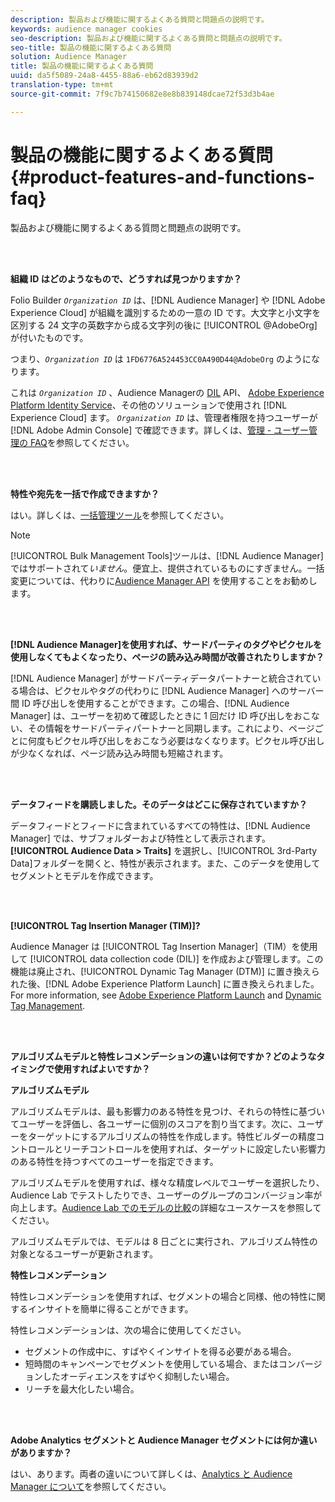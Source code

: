 ```yaml
---
description: 製品および機能に関するよくある質問と問題点の説明です。
keywords: audience manager cookies
seo-description: 製品および機能に関するよくある質問と問題点の説明です。
seo-title: 製品の機能に関するよくある質問
solution: Audience Manager
title: 製品の機能に関するよくある質問
uuid: da5f5089-24a8-4455-88a6-eb62d83939d2
translation-type: tm+mt
source-git-commit: 7f9c7b74150682e8e8b839148dcae72f53d3b4ae

---
```



# 製品の機能に関するよくある質問{#product-features-and-functions-faq}

製品および機能に関するよくある質問と問題点の説明です。

<br> 

<!-- 

faq_features_functions.xml

 -->

**組織 ID はどのようなもので、どうすれば見つかりますか？**

Folio Builder *`Organization ID`* は、[!DNL Audience Manager] や [!DNL Adobe Experience Cloud] が組織を識別するための一意の ID です。大文字と小文字を区別する 24 文字の英数字から成る文字列の後に [!UICONTROL @AdobeOrg] が付いたものです。

つまり、*`Organization ID`* は `1FD6776A524453CC0A490D44@AdobeOrg` のようになります。

これは *`Organization ID`* 、Audience Managerの [DIL](../dil/dil-overview.md) API、 [Adobe Experience Platform Identity Service](https://marketing.adobe.com/resources/help/en_US/mcvid/)、その他のソリューションで使用され [!DNL Experience Cloud] ます。 *`Organization ID`* は、管理者権限を持つユーザーが [!DNL Adobe Admin Console] で確認できます。詳しくは、[管理 - ユーザー管理の FAQ](https://marketing.adobe.com/resources/help/en_US/mcloud/admin_getting_started.html)を参照してください。

<br> 

**特性や宛先を一括で作成できますか？**

はい。詳しくは、[一括管理ツール](../reference/bulk-management-tools/bulk-management-intro.md)を参照してください。

>[!NOTE]
>
>[!UICONTROL Bulk Management Tools]ツールは、[!DNL Audience Manager] ではサポートされて&#x200B;*いません*。便宜上、提供されているものにすぎません。一括変更については、代わりに[Audience Manager API](../api/api.md) を使用することをお勧めします。

<br> 

**[!DNL Audience Manager]を使用すれば、サードパーティのタグやピクセルを使用しなくてもよくなったり、ページの読み込み時間が改善されたりしますか？**

[!DNL Audience Manager] がサードパーティデータパートナーと統合されている場合は、ピクセルやタグの代わりに [!DNL Audience Manager] へのサーバー間 ID 呼び出しを使用することができます。この場合、[!DNL Audience Manager] は、ユーザーを初めて確認したときに 1 回だけ ID 呼び出しをおこない、その情報をサードパーティパートナーと同期します。これにより、ページごとに何度もピクセル呼び出しをおこなう必要はなくなります。ピクセル呼び出しが少なくなれば、ページ読み込み時間も短縮されます。

<br> 

**データフィードを購読しました。そのデータはどこに保存されていますか？**

データフィードとフィードに含まれているすべての特性は、[!DNL Audience Manager] では、サブフォルダーおよび特性として表示されます。**[!UICONTROL Audience Data > Traits]** を選択し、[!UICONTROL 3rd-Party Data]フォルダーを開くと、特性が表示されます。また、このデータを使用してセグメントとモデルを作成できます。

<br> 

**[!UICONTROL Tag Insertion Manager (TIM)]?**

Audience Manager は [!UICONTROL Tag Insertion Manager]（TIM）を使用して [!UICONTROL data collection code (DIL)] を作成および管理します。この機能は廃止され、[!UICONTROL Dynamic Tag Manager (DTM)] に置き換えられた後、[!DNL Adobe Experience Platform Launch] に置き換えられました。For more information, see [Adobe Experience Platform Launch](https://docs.adobelaunch.com/) and [Dynamic Tag Management](https://marketing.adobe.com/resources/help/en_US/dtm/).

<br> 

**アルゴリズムモデルと特性レコメンデーションの違いは何ですか？どのようなタイミングで使用すればよいですか？**

**アルゴリズムモデル**

アルゴリズムモデルは、最も影響力のある特性を見つけ、それらの特性に基づいてユーザーを評価し、各ユーザーに個別のスコアを割り当てます。次に、ユーザーをターゲットにするアルゴリズムの特性を作成します。特性ビルダーの精度コントロールとリーチコントロールを使用すれば、ターゲットに設定したい影響力のある特性を持つすべてのユーザーを指定できます。

アルゴリズムモデルを使用すれば、様々な精度レベルでユーザーを選択したり、Audience Lab でテストしたりでき、ユーザーのグループのコンバージョン率が向上します。[Audience Lab でのモデルの比較](../features/audience-lab/audience-lab-use-cases.md#compare-models)の詳細なユースケースを参照してください。

アルゴリズムモデルでは、モデルは 8 日ごとに実行され、アルゴリズム特性の対象となるユーザーが更新されます。

**特性レコメンデーション**

特性レコメンデーションを使用すれば、セグメントの場合と同様、他の特性に関するインサイトを簡単に得ることができます。

特性レコメンデーションは、次の場合に使用してください。

* セグメントの作成中に、すばやくインサイトを得る必要がある場合。
* 短時間のキャンペーンでセグメントを使用している場合、またはコンバージョンしたオーディエンスをすばやく抑制したい場合。
* リーチを最大化したい場合。

<br> 

**Adobe Analytics セグメントと Audience Manager セグメントには何か違いがありますか？**

はい、あります。両者の違いについて詳しくは、[Analytics と Audience Manager について](https://marketing.adobe.com/resources/help/en_US/analytics/audiences/aam-analytics-segments.html)を参照してください。
